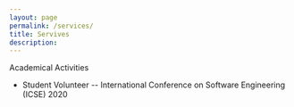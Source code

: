 ```yaml
---
layout: page
permalink: /services/
title: Servives
description: 
---
```


Academical Activities
- Student Volunteer -- International Conference on Software Engineering (ICSE) 2020       



